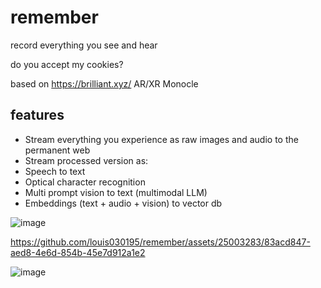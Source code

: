
# remember

record everything you see and hear 

do you accept my cookies?

based on https://brilliant.xyz/ AR/XR Monocle

## features
- Stream everything you experience as raw images and audio to the permanent web
- Stream processed version as:
 - Speech to text
 - Optical character recognition
 - Multi prompt vision to text (multimodal LLM)
 - Embeddings (text + audio + vision) to vector db

![image](https://github.com/louis030195/remember/assets/25003283/e8cf69a8-a2b7-43c6-9928-df1723ce833f)

https://github.com/louis030195/remember/assets/25003283/83acd847-aed8-4e6d-854b-45e7d912a1e2

![image](https://github.com/louis030195/remember/assets/25003283/994eb473-f2b5-4480-9b80-0b358254c5d6)
